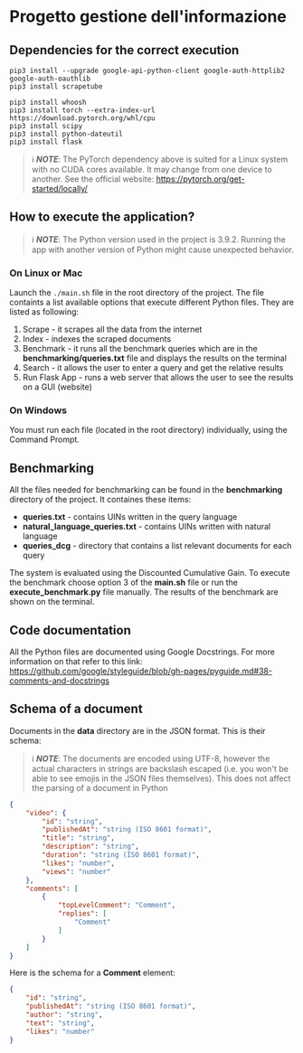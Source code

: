 # Progetto gestione dell'informazione

## Dependencies for the correct execution
```
pip3 install --upgrade google-api-python-client google-auth-httplib2 google-auth-oauthlib
pip3 install scrapetube

pip3 install whoosh
pip3 install torch --extra-index-url https://download.pytorch.org/whl/cpu
pip3 install scipy
pip3 install python-dateutil
pip3 install flask
```
> ℹ️ **_NOTE_**: The PyTorch dependency above is suited for a Linux system with no CUDA cores available. It may change from one device to another. See the official website: https://pytorch.org/get-started/locally/

## How to execute the application?

> ℹ️ **_NOTE_**: The Python version used in the project is 3.9.2. Running the app with another version of Python might cause unexpected behavior.

### On Linux or Mac
Launch the ```./main.sh``` file in the root directory of the project. The file containts a list available options that execute different Python files. They are listed as following:
1. Scrape - it scrapes all the data from the internet
2. Index - indexes the scraped documents
3. Benchmark - it runs all the benchmark queries which are in the **benchmarking/queries.txt** file and displays the results on the terminal
4. Search - it allows the user to enter a query and get the relative results
5. Run Flask App - runs a web server that allows the user to see the results on a GUI (website)

### On Windows
You must run each file (located in the root directory) individually, using the Command Prompt.

## Benchmarking

All the files needed for benchmarking can be found in the **benchmarking** directory of the project. It containes these items:
- **queries.txt** - contains UINs written in the query language
- **natural_language_queries.txt** - contains UINs written with natural language
- **queries_dcg** - directory that contains a list relevant documents for each query

The system is evaluated using the Discounted Cumulative Gain.
To execute the benchmark choose option 3 of the **main.sh** file or run the **execute_benchmark.py** file manually.
The results of the benchmark are shown on the terminal.

## Code documentation
All the Python files are documented using Google Docstrings. For more information on that refer to this link: https://github.com/google/styleguide/blob/gh-pages/pyguide.md#38-comments-and-docstrings

## Schema of a document
Documents in the **data** directory are in the JSON format. This is their schema:
> ℹ️ **_NOTE_**: The documents are encoded using UTF-8, however the actual characters in strings are backslash escaped (i.e. you won't be able to see emojis in the JSON files themselves). This does not affect the parsing of a document in Python
```json
{
    "video": {
        "id": "string",
        "publishedAt": "string (ISO 8601 format)",
        "title": "string",
        "description": "string",
        "duration": "string (ISO 8601 format)",
        "likes": "number",
        "views": "number"
    },
    "comments": [
        {
            "topLevelComment": "Comment",
            "replies": [
                "Comment"
            ]
        }
    ]
}
```
Here is the schema for a **Comment** element:
```json
{
    "id": "string",
    "publishedAt": "string (ISO 8601 format)",
    "author": "string",
    "text": "string",
    "likes": "number"
}
```
